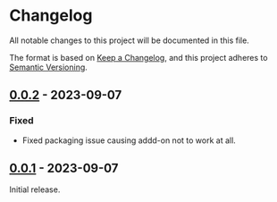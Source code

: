 # Changelog

All notable changes to this project will be documented in this file.

The format is based on [Keep a Changelog](https://keepachangelog.com/en/1.0.0/),
and this project adheres to [Semantic Versioning](https://semver.org/spec/v2.0.0.html).

## [0.0.2] - 2023-09-07

### Fixed

-   Fixed packaging issue causing addd-on not to work at all.

## [0.0.1] - 2023-09-07

Initial release.

[0.0.2]: https://github.com/abdnh/anki-fhighlight/compare/0.0.1...0.0.2
[0.0.1]: https://github.com/abdnh/anki-fhighlight/commits/0.0.1
